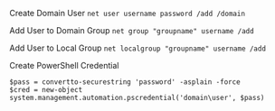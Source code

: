Create Domain User
`net user username password /add /domain`

Add User to Domain Group
`net group "groupname" username /add`

Add User to Local Group
`net localgroup "groupname" username /add`

Create PowerShell Credential
```
$pass = convertto-securestring 'password' -asplain -force
$cred = new-object system.management.automation.pscredential('domain\user', $pass)
```